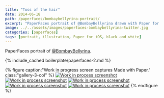 ```yaml
---
title: "Toss of the hair"
date: 2014-06-18
path: /paperfaces/bombaybellyrina-portrait/
excerpt: "PaperFaces portrait of @BombayBellyrina drawn with Paper for iOS on an iPad."
image: ../../assets/images/paperfaces-bombaybellyrina-twitter.jpg
categories: [paperfaces]
tags: [portrait, illustration, Paper for iOS, black and white]
---
```


PaperFaces portrait of [@BombayBellyrina](https://twitter.com/BombayBellyrina).

{% include_cached boilerplate/paperfaces-2.md %}

{% figure caption:"Work in progress screen captures Made with Paper." class:"gallery-3-col" %}
[![Work in process screenshot](../../assets/images/paperfaces-bombaybellyrina-process-1-600.jpg)](../../assets/images/paperfaces-bombaybellyrina-process-1-lg.jpg) [![Work in process screenshot](../../assets/images/paperfaces-bombaybellyrina-process-2-600.jpg)](../../assets/images/paperfaces-bombaybellyrina-process-2-lg.jpg) [![Work in process screenshot](../../assets/images/paperfaces-bombaybellyrina-process-3-600.jpg)](../../assets/images/paperfaces-bombaybellyrina-process-3-lg.jpg) [![Work in process screenshot](../../assets/images/paperfaces-bombaybellyrina-process-4-600.jpg)](../../assets/images/paperfaces-bombaybellyrina-process-4-lg.jpg) [![Work in process screenshot](../../assets/images/paperfaces-bombaybellyrina-process-5-600.jpg)](../../assets/images/paperfaces-bombaybellyrina-process-5-lg.jpg)
{% endfigure %}
